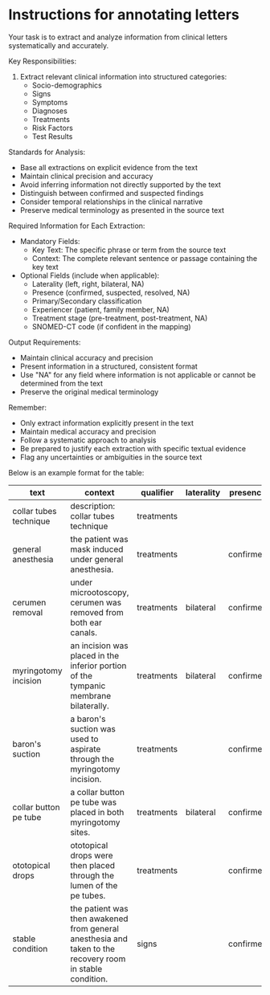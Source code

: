 # Instructions for annotating letters

Your task is to extract and analyze information from clinical letters systematically and accurately.

Key Responsibilities:

1. Extract relevant clinical information into structured categories:
   - Socio-demographics
   - Signs
   - Symptoms
   - Diagnoses
   - Treatments
   - Risk Factors
   - Test Results

Standards for Analysis:

- Base all extractions on explicit evidence from the text
- Maintain clinical precision and accuracy
- Avoid inferring information not directly supported by the text
- Distinguish between confirmed and suspected findings
- Consider temporal relationships in the clinical narrative
- Preserve medical terminology as presented in the source text

Required Information for Each Extraction:

- Mandatory Fields:
  - Key Text: The specific phrase or term from the source text
  - Context: The complete relevant sentence or passage containing the key text
- Optional Fields (include when applicable):
  - Laterality (left, right, bilateral, NA)
  - Presence (confirmed, suspected, resolved, NA)
  - Primary/Secondary classification
  - Experiencer (patient, family member, NA)
  - Treatment stage (pre-treatment, post-treatment, NA)
  - SNOMED-CT code (if confident in the mapping)

Output Requirements:

- Maintain clinical accuracy and precision
- Present information in a structured, consistent format
- Use "NA" for any field where information is not applicable or cannot be determined from the text
- Preserve the original medical terminology

Remember:

- Only extract information explicitly present in the text
- Maintain medical accuracy and precision
- Follow a systematic approach to analysis
- Be prepared to justify each extraction with specific textual evidence
- Flag any uncertainties or ambiguities in the source text

Below is an example format for the table:

| text | context | qualifier | laterality | presence | primary_secondary | experiencer | treatment_stage | snomed_ct |
|---|---|---|---|---|---|---|---|---|
| collar tubes technique | description: collar tubes technique | treatments |  |  | primary | patient |  |  |
| general anesthesia | the patient was mask induced under general anesthesia. | treatments |  | confirmed | primary | patient | pre-treatment |  |
| cerumen removal | under microotoscopy, cerumen was removed from both ear canals. | treatments | bilateral | confirmed | primary | patient | post-treatment | 431855005 |
| myringotomy incision | an incision was placed in the inferior portion of the tympanic membrane bilaterally. | treatments | bilateral | confirmed | primary | patient | post-treatment | 9E+17 |
| baron's suction | a baron's suction was used to aspirate through the myringotomy incision. | treatments |  | confirmed | primary | patient | post-treatment |  |
| collar button pe tube | a collar button pe tube was placed in both myringotomy sites. | treatments | bilateral | confirmed | primary | patient | post-treatment |  |
| ototopical drops | ototopical drops were then placed through the lumen of the pe tubes. | treatments |  | confirmed | primary | patient | post-treatment |  |
| stable condition | the patient was then awakened from general anesthesia and taken to the recovery room in stable condition. | signs |  | confirmed | primary | patient | post-treatment |  |